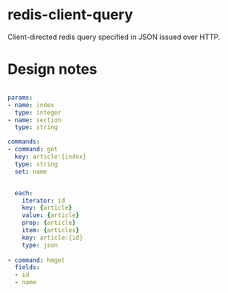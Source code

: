 # redis-client-query

Client-directed redis query specified in JSON issued over HTTP.

# Design notes

```yaml

params: 
- name: index
  type: integer
- name: section
  type: string

commands:
- command: get  
  key: article:{index}
  type: string
  set: name


  each:
    iterator: id
    key: {article}
    value: {article}
    prop: {article}
    item: {articles}
    key: article:{id}
    type: json
  
- command: hmget
  fields: 
  - id
  - name
  
  
```
